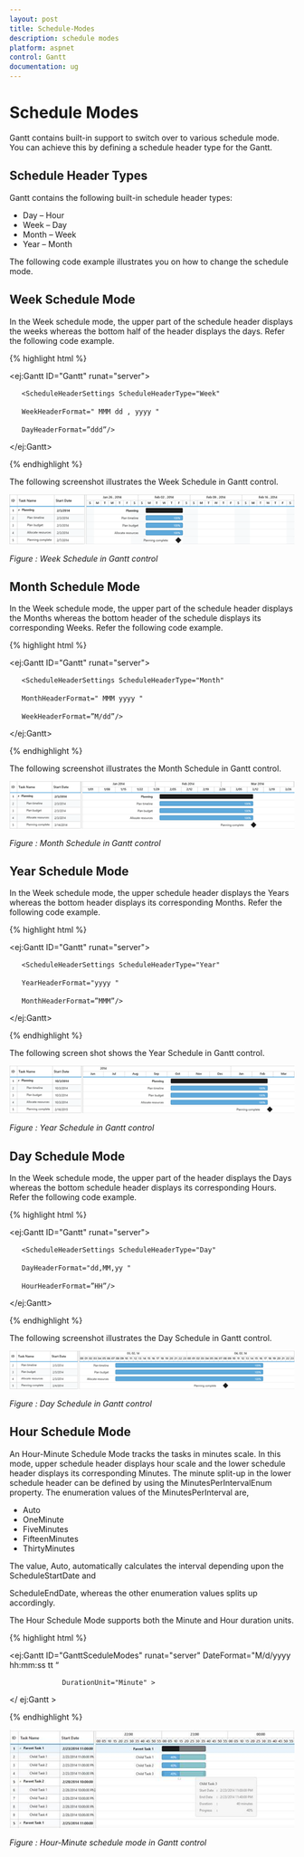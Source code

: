 ```yaml
---
layout: post
title: Schedule-Modes
description: schedule modes
platform: aspnet
control: Gantt
documentation: ug
---
```


# Schedule Modes

Gantt contains built-in support to switch over to various schedule mode. You can achieve this by defining a schedule header type for the Gantt.

## Schedule Header Types

Gantt contains the following built-in schedule header types:

* Day – Hour
* Week – Day
* Month – Week
* Year – Month

The following code example illustrates you on how to change the schedule mode.

## Week Schedule Mode

In the Week schedule mode, the upper part of the schedule header displays the weeks whereas the bottom half of the header displays the days. Refer the following code example.



{% highlight html %}



<ej:Gantt ID="Gantt" runat="server">



       <ScheduleHeaderSettings ScheduleHeaderType="Week"

       WeekHeaderFormat=" MMM dd , yyyy "

       DayHeaderFormat=”ddd”/>



</ej:Gantt>





{% endhighlight %}



The following screenshot illustrates the Week Schedule in Gantt control.

![](Schedule-Modes_images/Schedule-Modes_img1.png) 


_Figure : Week Schedule in Gantt control_

## Month Schedule Mode

In the Week schedule mode, the upper part of the schedule header displays the Months whereas the bottom header of the schedule displays its corresponding Weeks. Refer the following code example.



{% highlight html %}



<ej:Gantt ID="Gantt" runat="server">



       <ScheduleHeaderSettings ScheduleHeaderType="Month" 

       MonthHeaderFormat=" MMM yyyy " 

       WeekHeaderFormat=”M/dd”/>



</ej:Gantt>



{% endhighlight %}



The following screenshot illustrates the Month Schedule in Gantt control.

![](Schedule-Modes_images/Schedule-Modes_img2.png)

_Figure : Month Schedule in Gantt control_

## Year Schedule Mode

In the Week schedule mode, the upper schedule header displays the Years whereas the bottom header displays its corresponding Months. Refer the following code example.





{% highlight html %}



<ej:Gantt ID="Gantt" runat="server">



       <ScheduleHeaderSettings ScheduleHeaderType="Year" 

       YearHeaderFormat="yyyy " 

       MonthHeaderFormat=”MMM”/>



</ej:Gantt>



{% endhighlight %}


The following screen shot shows the Year Schedule in Gantt control.


![](Schedule-Modes_images/Schedule-Modes_img3.png)

_Figure : Year Schedule in Gantt control_

## Day Schedule Mode

In the Week schedule mode, the upper part of the header displays the Days whereas the bottom schedule header displays its corresponding Hours. Refer the following code example.





{% highlight html %}



<ej:Gantt ID="Gantt" runat="server">



       <ScheduleHeaderSettings ScheduleHeaderType="Day" 

       DayHeaderFormat="dd,MM,yy " 

       HourHeaderFormat=”HH”/>



</ej:Gantt>



{% endhighlight %}



The following screenshot illustrates the Day Schedule in Gantt control.

![](Schedule-Modes_images/Schedule-Modes_img4.png)

_Figure : Day Schedule in Gantt control_

## Hour Schedule Mode

An Hour-Minute Schedule Mode tracks the tasks in minutes scale. In this mode, upper schedule header displays hour scale and the lower schedule header displays its corresponding Minutes. The minute split-up in the lower schedule header can be defined by using the MinutesPerIntervalEnum property. The enumeration values of the MinutesPerInterval are,

* Auto
* OneMinute
* FiveMinutes
* FifteenMinutes
* ThirtyMinutes



The value, Auto, automatically calculates the interval depending upon the ScheduleStartDate and 

ScheduleEndDate, whereas the other enumeration values splits up accordingly.



The Hour Schedule Mode supports both the Minute and Hour duration units.







{% highlight html %}



<ej:Gantt ID="GanttSceduleModes"  runat="server" DateFormat="M/d/yyyy hh:mm:ss tt “



                 DurationUnit="Minute" >



<ScheduleHeaderSettings ScheduleHeaderType="Hour" MinutesPerInterval="FiveMinutes" />



</ ej:Gantt >  





{% endhighlight %}



![](Schedule-Modes_images/Schedule-Modes_img5.png)

_Figure : Hour-Minute schedule mode in Gantt control_

